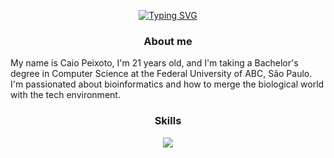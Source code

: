 <p align="center"> 
  <a href="https://git.io/typing-svg"><img src="https://readme-typing-svg.demolab.com?font=Fira+Code&pause=1000&color=10760C&random=false&width=435&lines=Hello%2C+I+go+by+the+name+Caito+%E2%9D%81%C2%B4%E2%97%A1%60%E2%9D%81)" alt="Typing SVG" /></a>

### <p align="center">About me

My name is Caio Peixoto, I'm 21 years old, and I'm taking a Bachelor's degree in Computer Science at the Federal University of ABC, São Paulo.
I'm passionated about bioinformatics and how to merge the biological world with the tech environment.


### <p align="center">Skills
<p align="center">
  <a href="https://skillicons.dev">
    <img src="https://skillicons.dev/icons?i=pycharm,py,vscode,notion,css,html,discord,r" />
  </a>
</p>
